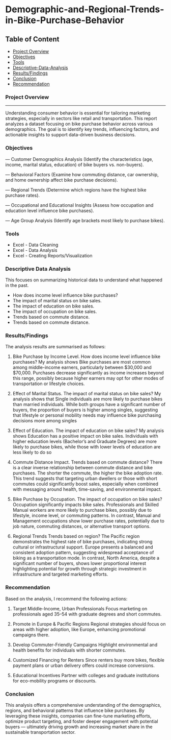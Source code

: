 # Demographic-and-Regional-Trends-in-Bike-Purchase-Behavior

## Table of Content

- [Project Overview](project-overview)
- [Objectives](objectives)
- [Tools](tools)
- [Descriptive-Data-Analysis](descriptive-data-analysis)
- [Results/Findings](results/findings)
- [Conclusion](Conclusion)
- [Recommendation](recommendation)

### Project Overview
---

Understanding consumer behavior is essential for tailoring marketing strategies, especially in sectors like retail and transportation. This report analyzes a dataset focusing on bike purchase behavior across various demographics. The goal is to identify key trends, influencing factors, and actionable insights to support data-driven business decisions.


### Objectives

 
—  Customer Demographics Analysis (Identify the characteristics (age, income, marital status, education) of bike buyers vs. non-buyers).
  
— Behavioral Factors (Examine how commuting distance, car ownership, and home ownership affect bike purchase decisions).

— Regional Trends (Determine which regions have the highest bike purchase rates).

— Occupational and Educational Insights (Assess how occupation and education level influence bike purchases).

— Age Group Analysis (Identify age brackets most likely to purchase bikes).

### Tools
-  Excel - Data Cleaning
-  Excel - Data Analysis
-  Excel - Creating Reports/Visualization

### Descriptive Data Analysis
This focuses on summarizing historical data to understand what happened in the past.
-  How does income level influence bike purchases?
-  The impact of marital status on bike sales.
-  The impact of education on bike sales.
-  The impact of occupation on bike sales.
-  Trends based on commute distance.
-  Trends based on commute distance.

### Results/Findings

The analysis results are summarised as follows:
1. Bike Purchase by Income Level.
How does income level influence bike purchases?
My analysis shows Bike purchases are most common among middle-income earners, particularly between $30,000 and $70,000. Purchases decrease significantly as income increases beyond this range, possibly because higher earners may opt for other modes of transportation or lifestyle choices.

2. Effect of Marital Status.
The impact of marital status on bike sales?
My analysis shows that Single individuals are more likely to purchase bikes than married individuals. While both groups have a significant number of buyers, the proportion of buyers is higher among singles, suggesting that lifestyle or personal mobility needs may influence bike purchasing decisions more among singles

3. Effect of Education.
The impact of education on bike sales?
My analysis shows Education has a positive impact on bike sales. Individuals with higher education levels (Bachelor’s and Graduate Degrees) are more likely to purchase bikes, while those with lower levels of education are less likely to do so

4. Commute Distance Impact.
Trends based on commute distance?
There is a clear inverse relationship between commute distance and bike purchases. The shorter the commute, the higher the bike adoption rate. This trend suggests that targeting urban dwellers or those with short commutes could significantly boost sales, especially when combined with messaging around health, time-saving, and environmental impact.

5. Bike Purchase by Occupation.
The impact of occupation on bike sales?
Occupation significantly impacts bike sales. Professionals and Skilled Manual workers are more likely to purchase bikes, possibly due to lifestyle, income level, or commuting patterns. In contrast, Manual and Management occupations show lower purchase rates, potentially due to job nature, commuting distances, or alternative transport options.

6. Regional Trends
Trends based on region?
The Pacific region demonstrates the highest rate of bike purchases, indicating strong cultural or infrastructural support. Europe presents a balanced and consistent adoption pattern, suggesting widespread acceptance of biking as a transportation mode. In contrast, North America, despite a significant number of buyers, shows lower proportional interest highlighting potential for growth through strategic investment in infrastructure and targeted marketing efforts.

### Recommendation

Based on the analysis, I recommend the following actions:
1. Target Middle-Income, Urban Professionals
Focus marketing on professionals aged 35–54 with graduate degrees and short commutes.

2. Promote in Europe & Pacific Regions
Regional strategies should focus on areas with higher adoption, like Europe, enhancing promotional campaigns there.

3. Develop Commuter-Friendly Campaigns
Highlight environmental and health benefits for individuals with shorter commutes.

4. Customized Financing for Renters
Since renters buy more bikes, flexible payment plans or urban delivery offers could increase conversions.

5. Educational Incentives
Partner with colleges and graduate institutions for eco-mobility programs or discounts.

### Conclusion

This analysis offers a comprehensive understanding of the demographics, regions, and behavioral patterns that influence bike purchases. By leveraging these insights, companies can fine-tune marketing efforts, optimize product targeting, and foster deeper engagement with potential buyers — ultimately driving growth and increasing market share in the sustainable transportation sector.
